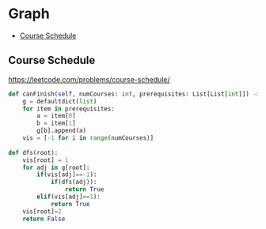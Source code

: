# Graph

+ [Course Schedule](#course-schedule)

## Course Schedule

https://leetcode.com/problems/course-schedule/ 

```python
def canFinish(self, numCourses: int, prerequisites: List[List[int]]) -> bool:
    g = defaultdict(list)
    for item in prerequisites:
        a = item[0]
        b = item[1]
        g[b].append(a)  
    vis = [-1 for i in range(numCourses)]
        
def dfs(root):
    vis[root] = 1
    for adj in g[root]:
        if(vis[adj]==-1):
            if(dfs(adj)):
                return True
        elif(vis[adj]==1):
            return True
    vis[root]=2
    return False
```
